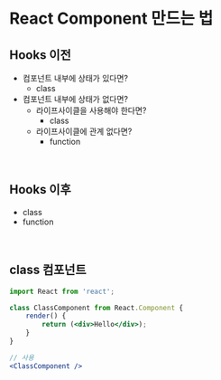 # React Component 만드는 법

## Hooks 이전

+ 컴포넌트 내부에 상태가 있다면?
  + class
+ 컴포넌트 내부에 상태가 없다면?
  + 라이프사이클을 사용해야 한다면?
    + class
  + 라이프사이클에 관계 없다면?
    + function

<br>

## Hooks 이후

+ class
+ function

<br>

## class 컴포넌트

```jsx
import React from 'react';

class ClassComponent from React.Component {
    render() {
        return (<div>Hello</div>);
    }
}

// 사용
<ClassComponent />
```

